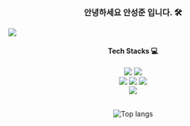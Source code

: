 <h3 align="center"> 안녕하세요 안성준 입니다. 🛠</h3>

[![](https://img.shields.io/badge/-Blog-blue?style=flat-square)]([https://eunjitech.notion.site/Develope-Note-1da6c5d2ea6148848a1a2580eaafacdf](https://ahnseongjoon.notion.site/Develop-log-c8ff5882223448b0b865d0ca39624579?pvs=74))

<h4 align="center">Tech Stacks 💻</h4>
<p align="center">
  <img src="https://img.shields.io/badge/Spring%20Boot-6DB33F.svg?style=for-the-badge&message=Spring%20Boot&logo=springboot&logoColor=white"/>
  <img src="https://img.shields.io/badge/Java-ED8B00?style=for-the-badge&logo=openjdk&logoColor=white"/>
  <br>
  <!--
  <img src="https://img.shields.io/badge/Flutter-02569B?style=for-the-badge&logo=flutter&logoColor=white)"/>
    <img src="https://img.shields.io/badge/Dart-0175C2?style=for-the-badge&logo=dart&logoColor=white"/>
  <br>
  -->
    <!--
  <img src="https://img.shields.io/badge/HTML-007396.svg?style=for-the-badge&color=E34F26&logo=HTML5&logoColor=fff"/>
  <img src="https://img.shields.io/badge/CSS-1572B6.svg?style=for-the-badge&logo=HTML5&logoColor=fff"/>
  <img src="https://img.shields.io/badge/Java%20Script-007396.svg?style=for-the-badge&color=F7DF1E&logo=JavaScript&logoColor=000"/><br>
  <br>
  -->

  <!--
  <img src="https://img.shields.io/badge/MySQL%20-4479A1.svg?style=for-the-badge&message=MySQL&logo=mysql&logoColor=white"/>
  <img src="https://img.shields.io/badge/Maria%20DB-003545.svg?style=for-the-badge&logo=MariaDB&logoColor=white"/>
  <br><br>
  -->
  <img src="https://img.shields.io/badge/mac%20os-000000?style=for-the-badge&logo=apple&logoColor=white"/>
  <img src="https://img.shields.io/badge/Linux-FCC624?style=for-the-badge&logo=linux&logoColor=black"/>
    <img src="https://img.shields.io/badge/Windows-0078D6?style=for-the-badge&logo=windows&logoColor=white"/><br>
  
  <img src="https://img.shields.io/badge/AWS EC2%20-%23FF9900.svg?&style=for-the-badge&logo=amazon-aws&logoColor=white"/>
  <br><br>
</p>

<p align="center">
  <img src="https://github-readme-stats-sigma-five.vercel.app/api/top-langs/?username=aszzoon&layout=compact&theme=dracula" alt="Top langs">
</p>
</p>
